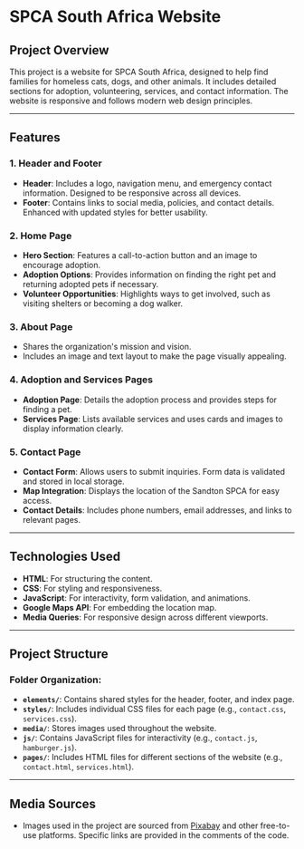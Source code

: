 # SPCA South Africa Website

## Project Overview
This project is a website for SPCA South Africa, designed to help find families for homeless cats, dogs, and other animals. It includes detailed sections for adoption, volunteering, services, and contact information. The website is responsive and follows modern web design principles.

---

## Features

### 1. **Header and Footer**
- **Header**: Includes a logo, navigation menu, and emergency contact information. Designed to be responsive across all devices.
- **Footer**: Contains links to social media, policies, and contact details. Enhanced with updated styles for better usability.

### 2. **Home Page**
- **Hero Section**: Features a call-to-action button and an image to encourage adoption.
- **Adoption Options**: Provides information on finding the right pet and returning adopted pets if necessary.
- **Volunteer Opportunities**: Highlights ways to get involved, such as visiting shelters or becoming a dog walker.

### 3. **About Page**
- Shares the organization's mission and vision.
- Includes an image and text layout to make the page visually appealing.

### 4. **Adoption and Services Pages**
- **Adoption Page**: Details the adoption process and provides steps for finding a pet.
- **Services Page**: Lists available services and uses cards and images to display information clearly.

### 5. **Contact Page**
- **Contact Form**: Allows users to submit inquiries. Form data is validated and stored in local storage.
- **Map Integration**: Displays the location of the Sandton SPCA for easy access.
- **Contact Details**: Includes phone numbers, email addresses, and links to relevant pages.

---

## Technologies Used
- **HTML**: For structuring the content.
- **CSS**: For styling and responsiveness.
- **JavaScript**: For interactivity, form validation, and animations.
- **Google Maps API**: For embedding the location map.
- **Media Queries**: For responsive design across different viewports.

---

## Project Structure
### Folder Organization:
- **`elements/`**: Contains shared styles for the header, footer, and index page.
- **`styles/`**: Includes individual CSS files for each page (e.g., `contact.css`, `services.css`).
- **`media/`**: Stores images used throughout the website.
- **`js/`**: Contains JavaScript files for interactivity (e.g., `contact.js`, `hamburger.js`).
- **`pages/`**: Includes HTML files for different sections of the website (e.g., `contact.html`, `services.html`).

---

## Media Sources
- Images used in the project are sourced from [Pixabay](https://pixabay.com/) and other free-to-use platforms. Specific links are provided in the comments of the code.